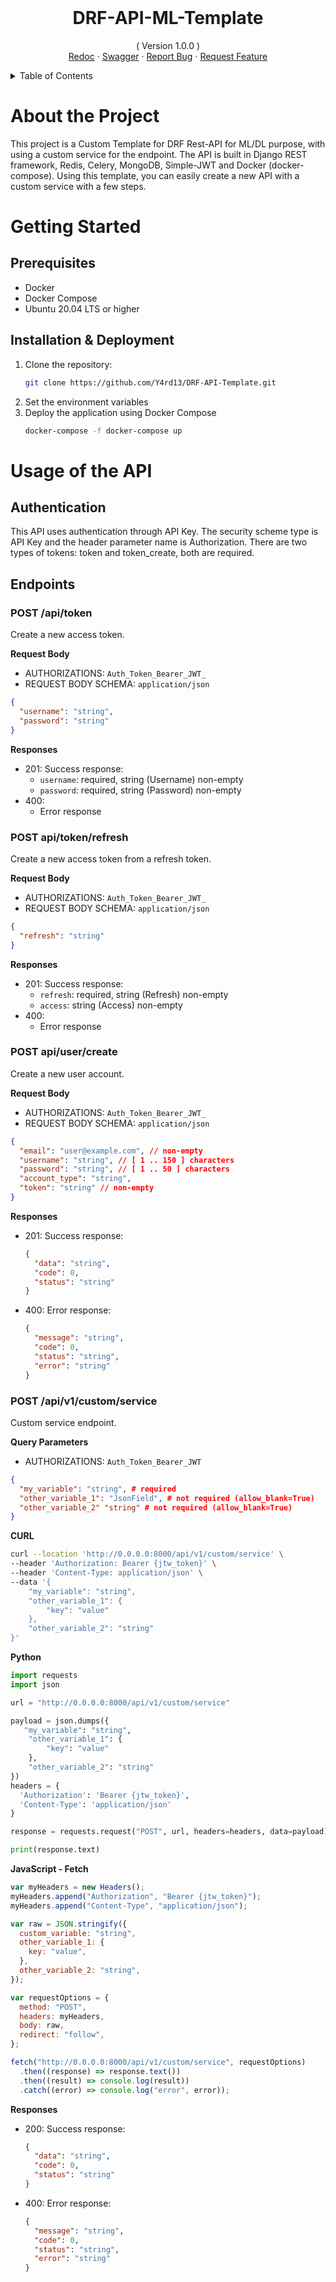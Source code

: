 <br />
<div align="center">
  <h1 align="center">DRF-API-ML-Template</h1>

  <p align="center">
    ( Version 1.0.0 )
    <br>
    <a href="http://0.0.0.0:8000/redoc">Redoc</a>
    ·
    <a href="http://0.0.0.0:8000/swagger">Swagger</a>
    ·
    <a href="https://github.com/Y4rd13/DRF-API-Template/issues">Report Bug</a>
    ·
    <a href="https://github.com/Y4rd13/DRF-API-Template/issues">Request Feature</a>
  </p>
</div>

<details>
  <summary>Table of Contents</summary>
  <ol>
    <li>
      <a href="#about-the-project">About The Project</a>
    <li>
      <a href="#getting-started">Getting Started</a>
      <ul>
        <li><a href="#prerequisites">Prerequisites</a></li>
        <li><a href="#installation-&-deployment">Installation & Deployment</a></li>
      </ul>
    </li>
    <li>
        <a href="#usage-of-the-api">Usage of the API</a>
        <ul>
            <li><a href="#endpoints">Endpoints</a></li>
              <ul>
                <li><a href="#post-apitoken">/token</a></li>
                <li><a href="#post-apitokenrefresh">/token/refresh</a></li>
                <li><a href="#post-apiusercreate">/user/create</a></li>
                <li><a href="#post-custom-service">/v1/custom/service</a></li>
              </ul>
        </ul>
    </li>
  </ol>
</details>

# About the Project

This project is a Custom Template for DRF Rest-API for ML/DL purpose, with using a custom service for the endpoint. The API is built in Django REST framework, Redis, Celery, MongoDB, Simple-JWT and Docker (docker-compose).
Using this template, you can easily create a new API with a custom service with a few steps.

# Getting Started

## Prerequisites

- Docker
- Docker Compose
- Ubuntu 20.04 LTS or higher

## Installation & Deployment

1. Clone the repository:
   ```sh
   git clone https://github.com/Y4rd13/DRF-API-Template.git
   ```
2. Set the environment variables
3. Deploy the application using Docker Compose
   ```sh
   docker-compose -f docker-compose up
   ```

# Usage of the API

## Authentication

This API uses authentication through API Key. The security scheme type is API Key and the header parameter name is Authorization. There are two types of tokens: token and token_create, both are required.

## **Endpoints**

### **POST /api/token**

Create a new access token.

**Request Body**

- AUTHORIZATIONS: `Auth_Token_Bearer_JWT_`
- REQUEST BODY SCHEMA: `application/json`

```json
{
  "username": "string",
  "password": "string"
}
```

**Responses**

- 201: Success response:
  - `username`: required, string (Username) non-empty
  - `password`: required, string (Password) non-empty
- 400:
  - Error response

### **POST api/token/refresh**

Create a new access token from a refresh token.

**Request Body**

- AUTHORIZATIONS: `Auth_Token_Bearer_JWT_`
- REQUEST BODY SCHEMA: `application/json`

```json
{
  "refresh": "string"
}
```

**Responses**

- 201: Success response:
  - `refresh`: required, string (Refresh) non-empty
  - `access`: string (Access) non-empty
- 400:
  - Error response

### **POST api/user/create**

Create a new user account.

**Request Body**

- AUTHORIZATIONS: `Auth_Token_Bearer_JWT_`
- REQUEST BODY SCHEMA: `application/json`

```json
{
  "email": "user@example.com", // non-empty
  "username": "string", // [ 1 .. 150 ] characters
  "password": "string", // [ 1 .. 50 ] characters
  "account_type": "string",
  "token": "string" // non-empty
}
```

**Responses**

- 201: Success response:
  ```json
  {
    "data": "string",
    "code": 0,
    "status": "string"
  }
  ```
- 400: Error response:
  ```json
  {
    "message": "string",
    "code": 0,
    "status": "string",
    "error": "string"
  }
  ```

### **POST /api/v1/custom/service**

Custom service endpoint.

**Query Parameters**

- AUTHORIZATIONS: `Auth_Token_Bearer_JWT`

```json
{
  "my_variable": "string", # required
  "other_variable_1": "JsonField", # not required (allow_blank=True)
  "other_variable_2" "string" # not required (allow_blank=True)
}
```

**CURL**

```bash
curl --location 'http://0.0.0.0:8000/api/v1/custom/service' \
--header 'Authorization: Bearer {jtw_token}' \
--header 'Content-Type: application/json' \
--data '{
    "my_variable": "string",
    "other_variable_1": {
        "key": "value"
    },
    "other_variable_2": "string"
}'
```

**Python**

```python
import requests
import json

url = "http://0.0.0.0:8000/api/v1/custom/service"

payload = json.dumps({
   "my_variable": "string",
    "other_variable_1": {
        "key": "value"
    },
    "other_variable_2": "string"
})
headers = {
  'Authorization': 'Bearer {jtw_token}',
  'Content-Type': 'application/json'
}

response = requests.request("POST", url, headers=headers, data=payload)

print(response.text)
```

**JavaScript - Fetch**

```javascript
var myHeaders = new Headers();
myHeaders.append("Authorization", "Bearer {jtw_token}");
myHeaders.append("Content-Type", "application/json");

var raw = JSON.stringify({
  custom_variable: "string",
  other_variable_1: {
    key: "value",
  },
  other_variable_2: "string",
});

var requestOptions = {
  method: "POST",
  headers: myHeaders,
  body: raw,
  redirect: "follow",
};

fetch("http://0.0.0.0:8000/api/v1/custom/service", requestOptions)
  .then((response) => response.text())
  .then((result) => console.log(result))
  .catch((error) => console.log("error", error));
```

**Responses**

- 200: Success response:
  ```json
  {
    "data": "string",
    "code": 0,
    "status": "string"
  }
  ```
- 400: Error response:
  ```json
  {
    "message": "string",
    "code": 0,
    "status": "string",
    "error": "string"
  }
  ```
